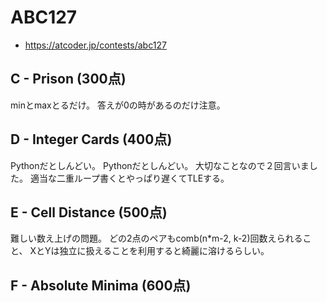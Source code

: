 # ABC127
* https://atcoder.jp/contests/abc127


## C - Prison (300点)
minとmaxとるだけ。
答えが0の時があるのだけ注意。


## D - Integer Cards (400点)
Pythonだとしんどい。
Pythonだとしんどい。
大切なことなので２回言いました。
適当な二重ループ書くとやっぱり遅くてTLEする。


## E - Cell Distance (500点)
難しい数え上げの問題。
どの2点のペアもcomb(n*m-2, k-2)回数えられること、
XとYは独立に扱えることを利用すると綺麗に溶けるらしい。


## F - Absolute Minima (600点)
